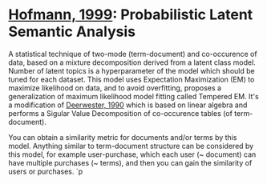 # [Hofmann, 1999](https://www.iro.umontreal.ca/~nie/IFT6255/Hofmann-UAI99.pdf): Probabilistic Latent Semantic Analysis

A statistical technique of two-mode (term-document) and co-occurence of data, based on a mixture decomposition derived from a latent class model.
Number of latent topics is a hyperparameter of the model which should be tuned for each dataset. This model uses Expectation Maximization (EM)
to maximize likelihood on data, and to avoid overfitting, proposes a generalization of maximum likelihood model fitting called Tempered EM. It's a
modification of [Deerwester, 1990](http://wordvec.colorado.edu/papers/Deerwester_1990.pdf)
which is based on linear algebra and performs a Sigular Value Decomposition of co-occurence tables (of term-document).

You can obtain a similarity metric for documents and/or terms by this model. Anything similar to term-document structure can be considered by this model,
for example user-purchase, which each user (~ document) can have multiple purchases (~ terms), and then you can gain the similarity of users or purchases.
`p
